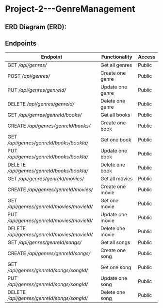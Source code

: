 # Project-2---GenreManagement





## ERD Diagram (ERD):










## Endpoints


Endpoint	| Functionality	|Access
--- | --- | ---
GET */api/genres/*	|Get all genres |	Public
POST */api/genres/*	|Create one genre|	Public
PUT */api/genres/genreId/*	|Update one genre |	Public
DELETE */api/genres/genreId/*	|Delete one genre|	Public
GET */api/genres/genreId/books/*	|Get all books |	Public
CREATE */api/genres/genreId/books/*	|Create one book	|Public
GET */api/genres/genreId/books/bookId/*	|Get one book |	Public
PUT */api/genres/genreId/books/bookId/*	|Update one book|	Public
DELETE */api/genres/genreId/books/bookId/*	|Delete one book	|Public
GET */api/genres/genreId/movies/*	|Get all movies	|Public
CREATE */api/genres/genreId/movies/*	|Create one movie	|Public
GET */api/genres/genreId/movies/movieId/*|	Get one movie	|Public
PUT */api/genres/genreId/movies/movieId/*	|Update one movie	|Public
DELETE */api/genres/genreId/movies/movieId/*	|Delete one movie	|Public
GET */api/genres/genreId/songs/*	|Get all songs|	Public
CREATE */api/genres/genreId/songs/*	|Create one song|	Public
GET */api/genres/genreId/songs/songId/*	|Get one song	|Public
PUT */api/genres/genreId/songs/songId/*	|Update one song	|Public
DELETE */api/genres/genreId/songs/songId/*	|Delete one song	|Public


